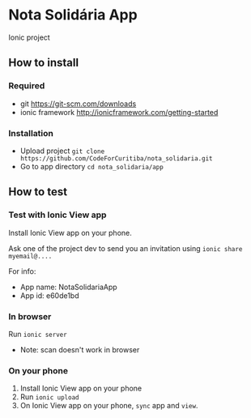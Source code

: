# Nota Solidária App
Ionic project

## How to install

### Required

- git https://git-scm.com/downloads
- ionic framework http://ionicframework.com/getting-started

### Installation

- Upload project `git clone https://github.com/CodeForCuritiba/nota_solidaria.git`
- Go to app directory `cd nota_solidaria/app`


## How to test

### Test with Ionic View app

Install Ionic View app on your phone.

Ask one of the project dev to send you an invitation using `ionic share myemail@....`

For info:

- App name: NotaSolidariaApp
- App id: e60de1bd

### In browser

Run `ionic server`

* Note: scan doesn't work in browser

### On your phone

1. Install Ionic View app on your phone
2. Run `ionic upload`
3. On Ionic View app on your phone, `sync` app and `view`.

